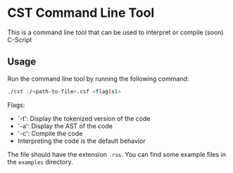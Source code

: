 <!-- This doc is to describe the cst command line tool -->
# CST Command Line Tool
This is a command line tool that can be used to interpret or compile (soon) C-Script

## Usage
Run the command line tool by running the following command:
```bash
./cst ./<path-to-file>.csf <flag(s)>
```
<!-- explain the flags -->
Flags:
- '-t': Display the tokenized version of the code
- '-a': Display the AST of the code
- '-c': Compile the code
- Interpreting the code is the default behavior

The file should have the extension `.rss`. You can find some example files in the `examples` directory.
